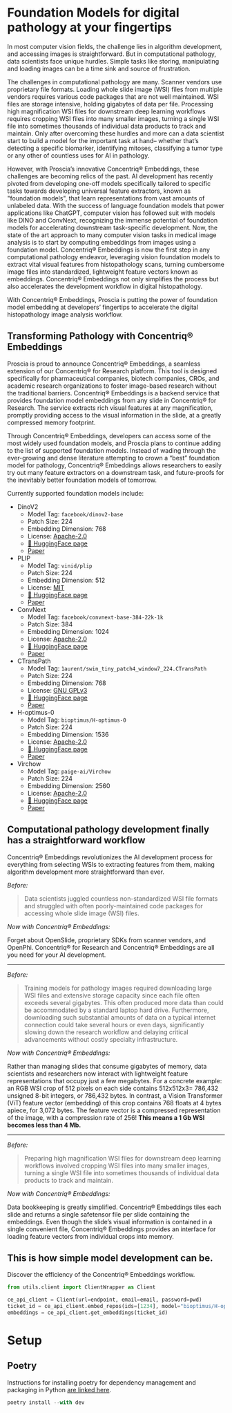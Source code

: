 # Foundation Models for digital pathology at your fingertips

In most computer vision fields, the challenge lies in algorithm development, and accessing images is straightforward. But in computational pathology, data scientists face unique hurdles. Simple tasks like storing, manipulating and loading images can be a time sink and source of frustration.

The challenges in computational pathology are many. Scanner vendors use proprietary file formats. Loading whole slide image (WSI) files from multiple vendors requires various code packages that are not well maintained. WSI files are storage intensive, holding gigabytes of data per file. Processing high magnification WSI files for downstream deep learning workflows requires cropping WSI files into many smaller images, turning a single WSI file into sometimes thousands of individual data products to track and maintain. Only after overcoming these hurdles and more can a data scientist start to build a model for the important task at hand– whether that’s detecting a specific biomarker, identifying mitoses, classifying a tumor type or any other of countless uses for AI in pathology.

However, with Proscia’s innovative Concentriq® Embeddings, these challenges are becoming relics of the past. AI development has recently pivoted from developing one-off models specifically tailored to specific tasks towards developing universal feature extractors, known as "foundation models", that learn representations from vast amounts of unlabeled data. With the success of language foundation models that power applications like ChatGPT, computer vision has followed suit with models like DINO and ConvNext, recognizing the immense potential of foundation models for accelerating downstream task-specific development. Now, the state of the art approach to many computer vision tasks in medical image analysis is to start by computing embeddings from images using a foundation model. Concentriq® Embeddings is now the first step in any computational pathology endeavor, leveraging vision foundation models to extract vital visual features from histopathology scans, turning cumbersome image files into standardized, lightweight feature vectors known as embeddings. Concentriq® Embeddings not only simplifies the process but also accelerates the development workflow in digital histopathology.

With Concentriq® Embeddings, Proscia is putting the power of foundation model embedding at developers’ fingertips to accelerate the digital histopathology image analysis workflow.

## Transforming Pathology with Concentriq® Embeddings

Proscia is proud to announce Concentriq® Embeddings, a seamless extension of our Concentriq® for Research platform. This tool is designed specifically for pharmaceutical companies, biotech companies, CROs, and academic research organizations to foster image-based research without the traditional barriers.
Concentriq® Embeddings is a backend service that provides foundation model embeddings from any slide in Concentriq® for Research. The service extracts rich visual features at any magnification, promptly providing access to the visual information in the slide, at a greatly compressed memory footprint.

Through Concentriq® Embeddings, developers can access some of the most widely used foundation models, and Proscia plans to continue adding to the list of supported foundation models. Instead of wading through the ever-growing and dense literature attempting to crown a “best” foundation model for pathology, Concentriq® Embeddings allows researchers to easily try out many feature extractors on a downstream task, and future-proofs for the inevitably better foundation models of tomorrow.

Currently supported foundation models include:

- DinoV2
  - Model Tag: `facebook/dinov2-base`
  - Patch Size: 224
  - Embedding Dimension: 768
  - License: [Apache-2.0](https://choosealicense.com/licenses/apache-2.0/)
  - [🤗 HuggingFace page](https://huggingface.co/facebook/dinov2-base)
  - [Paper](https://arxiv.org/abs/2304.07193)
- PLIP
  - Model Tag: `vinid/plip`
  - Patch Size: 224
  - Embedding Dimension: 512
  - License: [MIT](https://choosealicense.com/licenses/mit/)
  - [🤗 HuggingFace page](https://huggingface.co/vinid/plip)
  - [Paper](https://www.nature.com/articles/s41591-023-02504-3)
- ConvNext
  - Model Tag: `facebook/convnext-base-384-22k-1k`
  - Patch Size: 384
  - Embedding Dimension: 1024
  - License: [Apache-2.0](https://choosealicense.com/licenses/apache-2.0/)
  - [🤗 HuggingFace page](https://huggingface.co/facebook/convnext-base-384-22k-1k)
  - [Paper](https://arxiv.org/abs/2201.03545)
- CTransPath
  - Model Tag: `1aurent/swin_tiny_patch4_window7_224.CTransPath`
  - Patch Size: 224
  - Embedding Dimension: 768
  - License: [GNU GPLv3](https://choosealicense.com/licenses/gpl-3.0/)
  - [🤗 HuggingFace page](https://huggingface.co/1aurent/swin_tiny_patch4_window7_224.CTransPath)
  - [Paper](https://www.sciencedirect.com/science/article/pii/S1361841522002043)
- H-optimus-0
  - Model Tag: `bioptimus/H-optimus-0`
  - Patch Size: 224
  - Embedding Dimension: 1536
  - License: [Apache-2.0](https://choosealicense.com/licenses/apache-2.0/)
  - [🤗 HuggingFace page](https://huggingface.co/bioptimus/H-optimus-0)
  - [Paper](https://github.com/bioptimus/releases/tree/main/models/h-optimus/v0)
- Virchow
  - Model Tag: `paige-ai/Virchow`
  - Patch Size: 224
  - Embedding Dimension: 2560
  - License: [Apache-2.0](https://choosealicense.com/licenses/apache-2.0/)
  - [🤗 HuggingFace page](https://huggingface.co/paige-ai/Virchow)
  - [Paper](https://arxiv.org/abs/2309.07778)

## Computational pathology development finally has a straightforward workflow

Concentriq® Embeddings revolutionizes the AI development process for everything from selecting WSIs to extracting features from them, making algorithm development more straightforward than ever.

_Before:_

> Data scientists juggled countless non-standardized WSI file formats and struggled with often poorly-maintained code packages for accessing whole slide image (WSI) files.

_Now with Concentriq® Embeddings:_

Forget about OpenSlide, proprietary SDKs from scanner vendors, and OpenPhi. Concentriq® for Research and Concentriq® Embeddings are all you need for your AI development.

---

_Before:_

> Training models for pathology images required downloading large WSI files and extensive storage capacity since each file often exceeds several gigabytes. This often produced more data than could be accommodated by a standard laptop hard drive. Furthermore, downloading such substantial amounts of data on a typical internet connection could take several hours or even days, significantly slowing down the research workflow and delaying critical advancements without costly specialty infrastructure.

_Now with Concentriq® Embeddings:_

Rather than managing slides that consume gigabytes of memory, data scientists and researchers now interact with lightweight feature representations that occupy just a few megabytes. For a concrete example: an RGB WSI crop of 512 pixels on each side contains 512x512x3= 786,432 unsigned 8-bit integers, or 786,432 bytes. In contrast, a Vision Transformer (ViT) feature vector (embedding) of this crop contains 768 floats at 4 bytes apiece, for 3,072 bytes. The feature vector is a compressed representation of the image, with a compression rate of 256! **This means a 1 Gb WSI becomes less than 4 Mb.**

---

_Before:_

> Preparing high magnification WSI files for downstream deep learning workflows involved cropping WSI files into many smaller images, turning a single WSI file into sometimes thousands of individual data products to track and maintain.

_Now with Concentriq® Embeddings:_

Data bookkeeping is greatly simplified. Concentriq® Embeddings tiles each slide and returns a single safetensor file per slide containing the embeddings. Even though the slide’s visual information is contained in a single convenient file, Concentriq® Embeddings provides an interface for loading feature vectors from individual crops into memory.

## This is how simple model development can be.

Discover the efficiency of the Concentriq® Embeddings workflow.

```python
from utils.client import ClientWrapper as Client

ce_api_client = Client(url=endpoint, email=email, password=pwd)
ticket_id = ce_api_client.embed_repos(ids=[1234], model="bioptimus/H-optimus-0", mpp=1)
embeddings = ce_api_client.get_embeddings(ticket_id)
```

# Setup

## Poetry

Instructions for installing poetry for dependency management and packaging in Python [are linked here](https://python-poetry.org/docs/).

```python
poetry install --with dev
```
